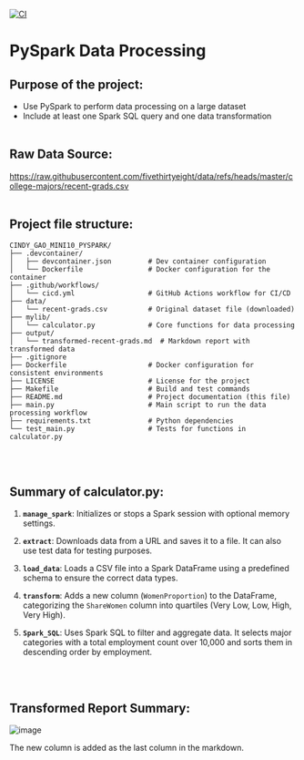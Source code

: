 [![CI](https://github.com/nogibjj/Cindy_Gao_mini10_pyspark/actions/workflows/cicd.yml/badge.svg)](https://github.com/nogibjj/Cindy_Gao_mini10_pyspark/actions/workflows/cicd.yml)
# PySpark Data Processing

## Purpose of the project:
* Use PySpark to perform data processing on a large dataset
* Include at least one Spark SQL query and one data transformation
<br><br>

## Raw Data Source:
https://raw.githubusercontent.com/fivethirtyeight/data/refs/heads/master/college-majors/recent-grads.csv
<br><br>

## Project file structure:
```plaintext
CINDY_GAO_MINI10_PYSPARK/
├── .devcontainer/
│   ├── devcontainer.json         # Dev container configuration
│   └── Dockerfile                # Docker configuration for the container
├── .github/workflows/
│   └── cicd.yml                  # GitHub Actions workflow for CI/CD
├── data/
│   └── recent-grads.csv          # Original dataset file (downloaded)
├── mylib/
│   └── calculator.py             # Core functions for data processing
├── output/
│   └── transformed-recent-grads.md  # Markdown report with transformed data
├── .gitignore
├── Dockerfile                    # Docker configuration for consistent environments
├── LICENSE                       # License for the project
├── Makefile                      # Build and test commands
├── README.md                     # Project documentation (this file)
├── main.py                       # Main script to run the data processing workflow
├── requirements.txt              # Python dependencies
└── test_main.py                  # Tests for functions in calculator.py
```
<br><br>

## Summary of calculator.py:
1. **`manage_spark`**: Initializes or stops a Spark session with optional memory settings.

2. **`extract`**: Downloads data from a URL and saves it to a file. It can also use test data for testing purposes.

3. **`load_data`**: Loads a CSV file into a Spark DataFrame using a predefined schema to ensure the correct data types.

4. **`transform`**: Adds a new column (`WomenProportion`) to the DataFrame, categorizing the `ShareWomen` column into quartiles (Very Low, Low, High, Very High).

5. **`Spark_SQL`**: Uses Spark SQL to filter and aggregate data. It selects major categories with a total employment count over 10,000 and sorts them in descending order by employment.

<br><br>

## Transformed Report Summary:
![image](https://github.com/user-attachments/assets/bf80cc88-a359-4c7e-a5f2-2360b1755ce8)

The new column is added as the last column in the markdown.






